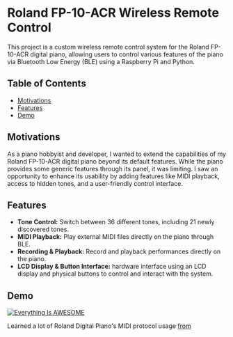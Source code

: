 # **Roland FP-10-ACR Wireless Remote Control**

This project is a custom wireless remote control system for the Roland FP-10-ACR digital piano, allowing users to control various features of the piano via Bluetooth Low Energy (BLE) using a Raspberry Pi and Python.


## **Table of Contents**
- [Motivations](#motivations)
- [Features](#features)
- [Demo](#demo)

## **Motivations**
As a piano hobbyist and developer, I wanted to extend the capabilities of my Roland FP-10-ACR digital piano beyond its default features. While the piano provides some generic features through its panel, it was limiting. I saw an opportunity to enhance its usability by adding features like MIDI playback, access to hidden tones, and a user-friendly control interface.

## **Features**
- **Tone Control:** Switch between 36 different tones, including 21 newly discovered tones.
- **MIDI Playback:** Play external MIDI files directly on the piano through BLE.
- **Recording & Playback:** Record and playback performances directly on the piano.
- **LCD Display & Button Interface:** hardware interface using an LCD display and physical buttons to control and interact with the system.

## **Demo**
[![Everything Is AWESOME](https://img.youtube.com/vi/GiNWyozjhzI/0.jpg)](https://www.youtube.com/watch?v=GiNWyozjhzI "Everything Is AWESOME")

Learned a lot of Roland Digital Piano's MIDI protocol usage [from](https://github.com/evanraalte/RolandPianoControl)
